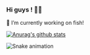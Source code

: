 ### Hi guys ! 👋😄
🔭 I’m currently working on fish!

[![Anurag's github stats](https://github-readme-stats.vercel.app/api?username=zhijiejia)](https://github.com/anuraghazra/github-readme-stats)

![Snake animation](https://github.com/zhijiejia/zhijiejia/blob/output/github-contribution-grid-snake.svg)

<!--
**zhijiejia/zhijiejia** is a ✨ _special_ ✨ repository because its `README.md` (this file) appears on your GitHub profile.

Here are some ideas to get you started:

- 🔭 I’m currently working on ...
- 🌱 I’m currently learning ...
- 👯 I’m looking to collaborate on ...
- 🤔 I’m looking for help with ...
- 💬 Ask me about ...
- 📫 How to reach me: ...
- 😄 Pronouns: ...
- ⚡ Fun fact: ...
-->
